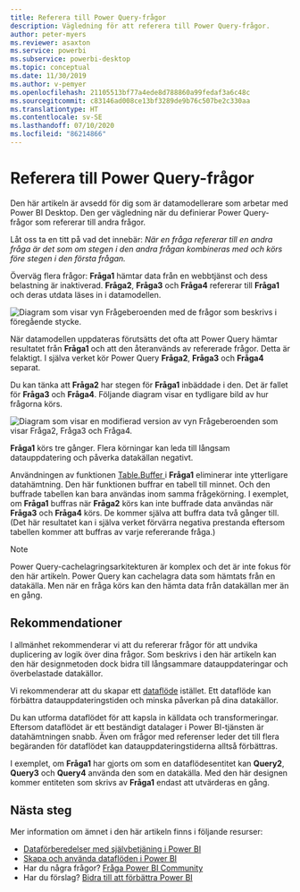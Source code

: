 ```yaml
---
title: Referera till Power Query-frågor
description: Vägledning för att referera till Power Query-frågor.
author: peter-myers
ms.reviewer: asaxton
ms.service: powerbi
ms.subservice: powerbi-desktop
ms.topic: conceptual
ms.date: 11/30/2019
ms.author: v-pemyer
ms.openlocfilehash: 21105513bf77a4ede8d788860a99fedaf3a6c48c
ms.sourcegitcommit: c83146ad008ce13bf3289de9b76c507be2c330aa
ms.translationtype: HT
ms.contentlocale: sv-SE
ms.lasthandoff: 07/10/2020
ms.locfileid: "86214866"
---
```

# <a name="referencing-power-query-queries"></a>Referera till Power Query-frågor

Den här artikeln är avsedd för dig som är datamodellerare som arbetar med Power BI Desktop. Den ger vägledning när du definierar Power Query-frågor som refererar till andra frågor.

Låt oss ta en titt på vad det innebär: _När en fråga refererar till en andra fråga är det som om stegen i den andra frågan kombineras med och körs före stegen i den första frågan._

Överväg flera frågor: **Fråga1** hämtar data från en webbtjänst och dess belastning är inaktiverad. **Fråga2**, **Fråga3** och **Fråga4** refererar till **Fråga1** och deras utdata läses in i datamodellen.

![Diagram som visar vyn Frågeberoenden med de frågor som beskrivs i föregående stycke.](media/power-query-referenced-queries/query-dependencies-web-service.png)

När datamodellen uppdateras förutsätts det ofta att Power Query hämtar resultatet från **Fråga1** och att den återanvänds av refererade frågor. Detta är felaktigt. I själva verket kör Power Query **Fråga2**, **Fråga3** och **Fråga4** separat.

Du kan tänka att **Fråga2** har stegen för **Fråga1** inbäddade i den. Det är fallet för **Fråga3** och **Fråga4**. Följande diagram visar en tydligare bild av hur frågorna körs.

![Diagram som visar en modifierad version av vyn Frågeberoenden som visar Fråga2, Fråga3 och Fråga4.](media/power-query-referenced-queries/query-dependencies-web-service-concept.png)

**Fråga1** körs tre gånger. Flera körningar kan leda till långsam datauppdatering och påverka datakällan negativt.

Användningen av funktionen [Table.Buffer ](/powerquery-m/table-buffer) i **Fråga1** eliminerar inte ytterligare datahämtning. Den här funktionen buffrar en tabell till minnet. Och den buffrade tabellen kan bara användas inom samma frågekörning. I exemplet, om **Fråga1** buffras när **Fråga2** körs kan inte buffrade data användas när **Fråga3** och **Fråga4** körs. De kommer själva att buffra data två gånger till. (Det här resultatet kan i själva verket förvärra negativa prestanda eftersom tabellen kommer att buffras av varje refererande fråga.)

> [!NOTE]
> Power Query-cachelagringsarkitekturen är komplex och det är inte fokus för den här artikeln. Power Query kan cachelagra data som hämtats från en datakälla. Men när en fråga körs kan den hämta data från datakällan mer än en gång.

## <a name="recommendations"></a>Rekommendationer

I allmänhet rekommenderar vi att du refererar frågor för att undvika duplicering av logik över dina frågor. Som beskrivs i den här artikeln kan den här designmetoden dock bidra till långsammare datauppdateringar och överbelastade datakällor.

Vi rekommenderar att du skapar ett [dataflöde](../transform-model/service-dataflows-overview.md) istället. Ett dataflöde kan förbättra datauppdateringstiden och minska påverkan på dina datakällor.

Du kan utforma dataflödet för att kapsla in källdata och transformeringar. Eftersom dataflödet är ett beständigt datalager i Power BI-tjänsten är datahämtningen snabb. Även om frågor med referenser leder det till flera begäranden för dataflödet kan datauppdateringstiderna alltså förbättras.

I exemplet, om **Fråga1** har gjorts om som en dataflödesentitet kan **Query2**, **Query3** och **Query4** använda den som en datakälla. Med den här designen kommer entiteten som skrivs av **Fråga1** endast att utvärderas en gång.

## <a name="next-steps"></a>Nästa steg

Mer information om ämnet i den här artikeln finns i följande resurser:

- [Dataförberedelser med självbetjäning i Power BI](../transform-model/service-dataflows-overview.md)
- [Skapa och använda dataflöden i Power BI](../transform-model/service-dataflows-create-use.md)
- Har du några frågor? [Fråga Power BI Community](https://community.powerbi.com/)
- Har du förslag? [Bidra till att förbättra Power BI](https://ideas.powerbi.com/)
